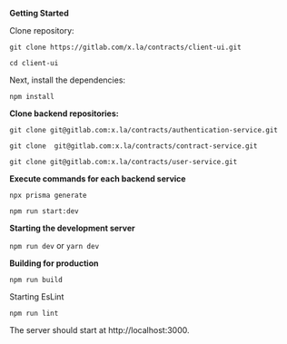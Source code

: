 **Getting Started**

Clone repository:

`git clone https://gitlab.com/x.la/contracts/client-ui.git`

`cd client-ui`

Next, install the dependencies:

`npm install`

**Clone backend repositories:**

`git clone git@gitlab.com:x.la/contracts/authentication-service.git`

`git clone  git@gitlab.com:x.la/contracts/contract-service.git`

`git clone git@gitlab.com:x.la/contracts/user-service.git`

**Execute commands for each backend service**

`npx prisma generate`

`npm run start:dev`


**Starting the development server**

`npm run dev`  or `yarn dev`

**Building for production**

`npm run build`

Starting EsLint

`npm run lint`


The server should start at http://localhost:3000. 

